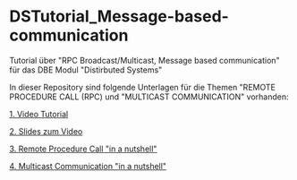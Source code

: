 # DSTutorial_Message-based-communication
Tutorial über "RPC Broadcast/Multicast, Message based communication" für das DBE Modul "Distirbuted Systems"

In dieser Repository sind folgende Unterlagen für die Themen "REMOTE PROCEDURE CALL (RPC) und "MULTICAST COMMUNICATION" vorhanden:

[1. Video Tutorial](https://github.com/digitalhhz/DSTutorial_Message-based-communication/blob/master/Video_RPC_MulticastCommunication.mp4)

[2. Slides zum Video](https://github.com/digitalhhz/DSTutorial_Message-based-communication/blob/master/RPC_MulticastCom.pdf)

[3. Remote Procedure Call "in a nutshell"](https://github.com/digitalhhz/DSTutorial_Message-based-communication/blob/master/InfoSheet_RemoteProcedureCall.pdf)

[4. Multicast Communication "in a nutshell"](https://github.com/digitalhhz/DSTutorial_Message-based-communication/blob/master/InfoSheet_MulticastCommunication.pdf)
